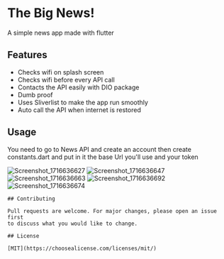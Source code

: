 # The Big News!

A simple news app made with flutter

## Features
- Checks wifi on splash screen
- Checks wifi before every API call 
- Contacts the API easily with DIO package 
- Dumb proof 
- Uses Sliverlist to make the app run smoothly
- Auto call the API when internet is restored


## Usage

You need to go to News API and create an account then create constants.dart and put in it the base Url you'll use and your token


 ![Screenshot_1716636627](https://github.com/AhmedZaeem/big_news/assets/91721920/245b5dfa-841b-44ef-b939-23618ff9aa31) 
 ![Screenshot_1716636647](https://github.com/AhmedZaeem/big_news/assets/91721920/f0780749-bee9-48cb-aabd-e991ed23e0bc)
 ![Screenshot_1716636663](https://github.com/AhmedZaeem/big_news/assets/91721920/0119ff86-cf55-4377-bbad-72e6b8239fbc)
![Screenshot_1716636692](https://github.com/AhmedZaeem/big_news/assets/91721920/4d7c3546-9370-4faa-a980-776b14ced54d)
![Screenshot_1716636674](https://github.com/AhmedZaeem/big_news/assets/91721920/28cae023-4e42-477f-9872-ba8cbdbacb6e)







```
## Contributing

Pull requests are welcome. For major changes, please open an issue first
to discuss what you would like to change.

## License

[MIT](https://choosealicense.com/licenses/mit/)

